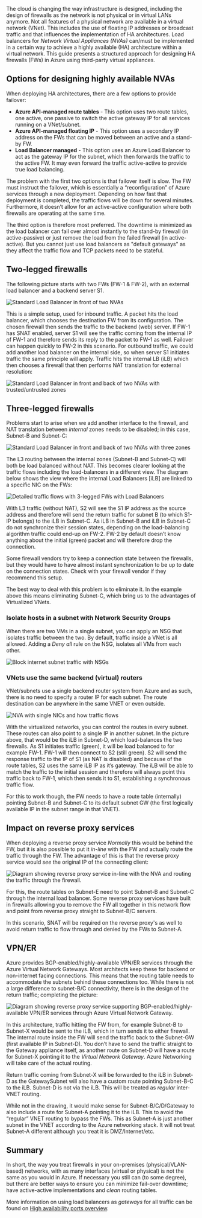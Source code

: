 


The cloud is changing the way infrastructure is designed, including the design of firewalls as the network is not physical or in virtual LANs anymore. Not all features of a physical network are available in a virtual network (VNet). This includes the use of floating IP addresses or broadcast traffic and that influences the implementation of HA architectures. Load balancers for *Network Virtual Appliances (NVAs)* can/must be implemented in a certain way to achieve a highly available (HA) architecture within a virtual network. This guide presents a structured approach for designing HA firewalls (FWs) in Azure using third-party virtual appliances.

## Options for designing highly available NVAs

When deploying HA architectures, there are a few options to provide failover:

* **Azure API-managed route tables** - This option uses two route tables, one active, one passive to switch the active gateway IP for all services running on a VNet/subnet.
* **Azure API-managed floating IP** - This option uses a secondary IP address on the FWs that can be moved between an active and a stand-by FW.
* **Load Balancer managed** - This option uses an Azure Load Balancer to act as the gateway IP for the subnet, which then forwards the traffic to the active FW. It may even forward the traffic active-active to provide true load balancing.

The problem with the first two options is that failover itself is slow. The FW must instruct the failover, which is essentially a “reconfiguration” of Azure services through a new deployment. Depending on how fast that deployment is completed, the traffic flows will be down for several minutes. Furthermore, it doesn’t allow for an active-active configuration where both firewalls are operating at the same time.

The third option is therefore most preferred. The downtime is minimized as the load balancer can fail over almost instantly to the stand-by firewall (in active-passive) or just remove the load from the failed firewall (in active-active). But you cannot just use load balancers as "default gateways" as they affect the traffic flow and TCP packets need to be stateful. 

## Two-legged firewalls

The following picture starts with two FWs (FW-1 & FW-2), with an external load balancer and a backend server S1.

![Standard Load Balancer in front of two NVAs](./images/standard-lb-inbound.png)

This is a simple setup, used for inbound traffic. A packet hits the load balancer, which chooses the destination FW from its configuration. The chosen firewall then sends the traffic to the backend (web) server. If FW-1 has SNAT enabled, server S1 will see the traffic coming from the internal IP of FW-1 and therefore sends its reply to the packet to FW-1 as well. Failover can happen quickly to FW-2 in this scenario. For outbound traffic, we could add another load balancer on the internal side, so when server S1 initiates traffic the same principle will apply. Traffic hits the internal LB (iLB) which then chooses a firewall that then performs NAT translation for external resolution:

![Standard Load Balancer in front and back of two NVAs with trusted/untrusted zones](./images/sandwich-fw.png)

## Three-legged firewalls

Problems start to arise when we add another interface to the firewall, and NAT translation between *internal* zones needs to be disabled; in this case, Subnet-B and Subnet-C:

![Standard Load Balancer in front and back of two NVAs with three zones](./images/three-legged-fw-overview.png)

The L3 routing between the internal zones (Subnet-B and Subnet-C) will both be load balanced without NAT. This becomes clearer looking at the traffic flows including the load-balancers in a different view. The diagram below shows the view where the internal Load Balancers [iLB] are linked to a specific NIC on the FWs:

![Detailed traffic flows with 3-legged FWs with Load Balancers](./images/three-legged-fw-details.png)

With L3 traffic (without NAT), S2 will see the S1 IP address as the source address and therefore will send the return traffic for subnet B (to which S1-IP belongs) to the iLB in Subnet-C. As iLB in Subnet-B and iLB in Subnet-C do not synchronize their session states, depending on the load-balancing algorithm traffic could end-up on FW-2. FW-2 by default doesn’t know anything about the initial (green) packet and will therefore drop the connection.

Some firewall vendors try to keep a connection state between the firewalls, but they would have to have almost instant synchronization to be up to date on the connection states. Check with your firewall vendor if they recommend this setup.

The best way to deal with this problem is to eliminate it. In the example above this means eliminating Subnet-C, which bring us to the advantages of Virtualized VNets.

### Isolate hosts in a subnet with Network Security Groups

When there are two VMs in a single subnet, you can apply an NSG that isolates traffic between the two. By default, traffic inside a VNet is all allowed. Adding a *Deny all* rule on the NSG, isolates all VMs from each other.

![Block internet subnet traffic with NSGs](./images/inter-subnet-blocked.png)

### VNets use the same backend (virtual) routers

VNet/subnets use a single backend router system from Azure and as such, there is no need to specify a router IP for each subnet. The route destination can be anywhere in the same VNET or even outside.

![NVA with single NICs and how traffic flows](./images/single-nic-fw.png)

With the virtualized networks, you can control the routes in every subnet. These routes can also point to a single IP in another subnet. In the picture above, that would be the iLB in Subnet-D, which load-balances the two firewalls. As S1 initiates traffic (green), it will be load balanced to for example FW-1. FW-1 will then connect to S2 (still green). S2 will send the response traffic to the IP of S1 (as NAT is disabled) and because of the route tables, S2 uses the same iLB IP as it’s gateway. The iLB will be able to match the traffic to the initial session and therefore will always point this traffic back to FW-1, which then sends it to S1, establishing a synchronous traffic flow.

For this to work though, the FW needs to have a route table (internally) pointing Subnet-B and Subnet-C to its default subnet GW (the first logically available IP in the subnet range in that VNET).

## Impact on reverse proxy services

When deploying a reverse proxy service *Normally* this would be behind the FW, but it is also possible to put it *in-line* with the FW and actually route the traffic through the FW. The advantage of this is that the reverse proxy service would *see* the original IP of the connecting client:

![Diagram showing reverse proxy service in-line with the NVA and routing the traffic through the firewall.](./images/two-legged-revproxy.png)

For this, the route tables on Subnet-E need to point Subnet-B and Subnet-C through the internal load balancer. Some reverse proxy services have built in firewalls allowing you to remove the FW all together in this network flow and point from reverse proxy straight to Subnet-B/C servers.

In this scenario, SNAT will be required on the reverse proxy's as well to avoid return traffic to flow through and denied by the FWs to Subnet-A.

## VPN/ER

Azure provides BGP-enabled/highly-available VPN/ER services through the Azure Virtual Network Gateways. Most architects keep these for backend or non-internet facing connections. This means that the routing table needs to accommodate the subnets behind these connections too. While there is not a large difference to subnet-B/C connectivity, there is in the design of the return traffic; completing the picture:

![Diagram showing reverse proxy service supporting BGP-enabled/highly-available VPN/ER services through Azure Virtual Network Gateway.](./images/two-legged-revproxy-gw.png)

In this architecture, traffic hitting the FW from, for example Subnet-B to Subnet-X would be sent to the iLB, which in turn sends it to either firewall. The internal route inside the FW will send the traffic back to the Subnet-GW (first available IP in Subnet-D). You don’t have to send the traffic straight to the Gateway appliance itself, as another route on Subnet-D will have a route for Subnet-X pointing it to the *Virtual Network Gateway*. Azure Networking will take care of the actual routing.

Return traffic coming from Subnet-X will be forwarded to the iLB in Subnet-D as the GatewaySubnet will also have a custom route pointing Subnet-B-C to the iLB. Subnet-D is not via the iLB. This will be treated as *regular* inter-VNET routing.

While not in the drawing, it would make sense for Subnet-B/C/D/Gateway to also include a route for Subnet-A pointing it to the iLB. This to avoid the “regular” VNET routing to bypass the FWs. This as Subnet-A is just another subnet in the VNET according to the Azure networking stack. It will not treat Subnet-A different although you treat it is DMZ/Internet/etc.

## Summary

In short, the way you treat firewalls in your on-premises (physical/VLAN-based) networks, with as many interfaces (virtual or physical) is not the same as you would in Azure. If necessary you still can (to some degree), but there are better ways to ensure you can minimize fail-over downtime; have active-active implementations and *clean* routing tables.

More information on using load balancers as *gateways* for all traffic can be found on [High availability ports overview](/azure/load-balancer/load-balancer-ha-ports-overview).